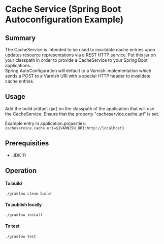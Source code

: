 Cache Service (Spring Boot Autoconfiguration Example)
==

## Summary
The CacheService is intended to be used to invalidate cache entries upon updates resource representations via a 
REST HTTP service.  Put this jar on your classpath in order to provide a CacheService to your Spring Boot applications.  
Spring AutoConfiguration will default to a Varnish implementation which sends a POST to a Varnish URI with a special 
HTTP header to invalidate cache entries.

## Usage
Add the build artifact (jar) on the classpath of the application that will use the CacheService.
Ensure that the property "cacheservice.cache.uri" is set.

Example entry in application.properties:
`cacheservice.cache.uri=${VARNISH_URI:http://localhost}`

## Prerequisities
- JDK 11

## Operation

#### To build
`./gradlew clean build`

#### To publish locally
`./gradlew install`

#### To test
`./gradlew test`